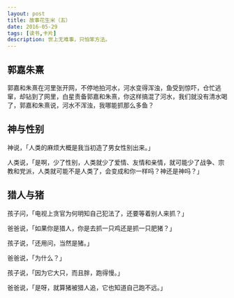 ```yaml
---
layout: post
title: 故事花生米（五）
date: 2016-05-29
tags: [读书,卡片]
description: 世上无难事，只怕笨方法。
---
```




## 郭嘉朱熹


郭嘉和朱熹在河里张开网，不停地拍河水，河水变得浑浊，鱼受到惊吓，仓忙逃窜，却钻到了网里，白星责备郭嘉和朱熹，你这样搞混了河水，我们就没有清水喝了，郭嘉和朱熹说，河水不浑浊，我哪能抓那么多鱼？


## 神与性别

神说，「人类的麻烦大概是我当初造了男女性别出来。」

人类说，「是啊，少了性别，人类就少了爱情、友情和亲情，就可能少了战争、宗教和党派，人类就可能不是人类了，会变成和你一样吗？神还是神吗？」


## 猎人与猪

孩子问，「电视上贪官为何明知自己犯法了，还要等着别人来抓？」

爸爸说，「如果你是猎人，你是去抓一只鸡还是抓一只肥猪？」

孩子说，「还用问，当然是猪。」

爸爸说，「为什么？」

孩子说，「因为它大只，而且胖，跑得慢。」

爸爸说，「是呀，就算猪被猎人追，它也知道自己跑不远。」





